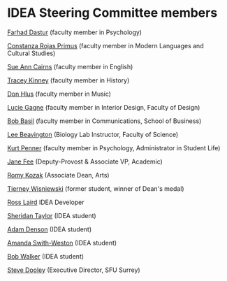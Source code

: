 IDEA Steering Committee members
===============================


[Farhad Dastur](mailto:farhad.dastur@kpu.ca) (faculty member in Psychology)

[Constanza Rojas Primus](mailto:constanza.rojas-primus@kpu.ca) (faculty member in Modern Languages and Cultural Studies)

[Sue Ann Cairns](mailto:SueAnn.Cairns@kpu.ca) (faculty member in English)

[Tracey Kinney](mailto:tracey.kinney@kpu.ca) (faculty member in History)

[Don Hlus](mailto:don.hlus@kpu.ca) (faculty member in Music)

[Lucie Gagne](mailto:lucie.gagne@kpu.ca) (faculty member in Interior Design, Faculty of Design)

[Bob Basil](mailto:bob.basil@kpu.ca) (faculty member in Communications, School of Business)

[Lee Beavington](mailto:agentsage@gmail.com) (Biology Lab Instructor, Faculty of Science)

[Kurt Penner](mailto:kurt.penner@kpu.ca) (faculty member in Psychology, Administrator in Student Life)

[Jane Fee](mailto:jane.fee@kpu.ca) (Deputy-Provost & Associate VP, Academic)

[Romy Kozak](mailto:romy.kozak@kpu.ca) (Associate Dean, Arts)

[Tierney Wisniewski](mailto:tierneyw@zuzax.com) (former student, winner of Dean's medal)

[Ross Laird](mailto:ross@rosslaird.com) IDEA Developer

[Sheridan Taylor](mailto:sheridan.taylor@gmail.com) (IDEA student)

[Adam Denson](mailto:adamdenson@hotmail.com) (IDEA student)

[Amanda Swith-Weston](mailto:smith-weston5@hotmail.com) (IDEA student)

[Bob Walker](mailto:rgwkpu@gmail.com) (IDEA student)

[Steve Dooley](mailto:steve@heer.ca) (Executive Director, SFU Surrey)




